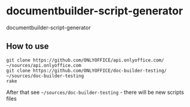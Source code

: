 # documentbuilder-script-generator

documentbuilder-script-generator

## How to use

```shell
git clone https://github.com/ONLYOFFICE/api.onlyoffice.com/ ~/sources/api.onlyoffice.com
git clone https://github.com/ONLYOFFICE/doc-builder-testing/ ~/sources/doc-builder-testing
rake
```

After that see `~/sources/doc-builder-testing` - there will be new scripts files
